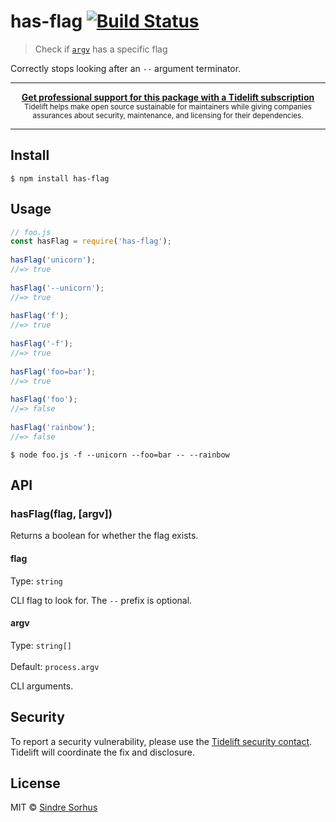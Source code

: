 # has-flag [![Build Status](https://travis-ci.org/sindresorhus/has-flag.svg?branch=master)](https://travis-ci.org/sindresorhus/has-flag)  
  
> Check if [`argv`](https://nodejs.org/docs/latest/api/process.html#process_process_argv) has a specific flag  
  
Correctly stops looking after an `--` argument terminator.  
  
---  
  
<div align="center">  
	<b>  
		<a href="https://tidelift.com/subscription/pkg/npm-has-flag?utm_source=npm-has-flag&utm_medium=referral&utm_campaign=readme">Get professional support for this package with a Tidelift subscription</a>  
	</b>  
	<br>  
	<sub>  
		Tidelift helps make open source sustainable for maintainers while giving companies<br>assurances about security, maintenance, and licensing for their dependencies.  
	</sub>  
</div>  
  
---  
  
  
## Install  
  
```  
$ npm install has-flag  
```  
  
  
## Usage  
  
```js  
// foo.js  
const hasFlag = require('has-flag');  
  
hasFlag('unicorn');  
//=> true  
  
hasFlag('--unicorn');  
//=> true  
  
hasFlag('f');  
//=> true  
  
hasFlag('-f');  
//=> true  
  
hasFlag('foo=bar');  
//=> true  
  
hasFlag('foo');  
//=> false  
  
hasFlag('rainbow');  
//=> false  
```  
  
```  
$ node foo.js -f --unicorn --foo=bar -- --rainbow  
```  
  
  
## API  
  
### hasFlag(flag, [argv])  
  
Returns a boolean for whether the flag exists.  
  
#### flag  
  
Type: `string`  
  
CLI flag to look for. The `--` prefix is optional.  
  
#### argv  
  
Type: `string[]`<br>  
Default: `process.argv`  
  
CLI arguments.  
  
  
## Security  
  
To report a security vulnerability, please use the [Tidelift security contact](https://tidelift.com/security). Tidelift will coordinate the fix and disclosure.  
  
  
## License  
  
MIT © [Sindre Sorhus](https://sindresorhus.com)  
